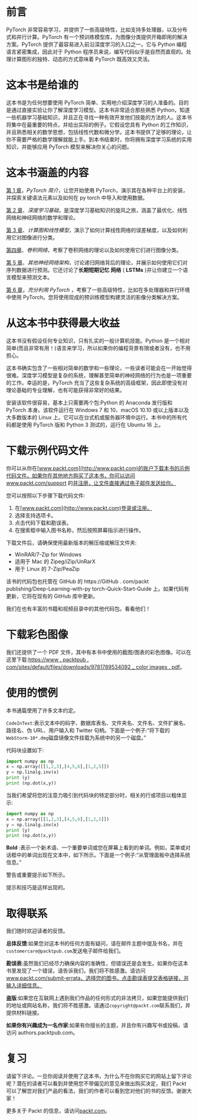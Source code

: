 <title>Preface</title> <link rel="stylesheet" href="css/style.css" type="text/css"> 

# 前言

PyTorch 非常容易学习，并提供了一些高级特性，比如支持多处理器，以及分布式和并行计算。PyTorch 有一个预训练模型库，为图像分类提供开箱即用的解决方案。PyTorch 提供了最容易进入前沿深度学习的入口之一。它与 Python 编程语言紧密集成，因此对于 Python 程序员来说，编写代码似乎是自然而直观的。处理计算图形的独特、动态的方式意味着 PyTorch 既高效又灵活。

<title>Who this book is for</title> <link rel="stylesheet" href="css/style.css" type="text/css"> 

# 这本书是给谁的

这本书是为任何想要使用 PyTorch 简单、实用地介绍深度学习的人准备的。目的是通过直接实验让你了解深度学习模型。这本书非常适合那些熟悉 Python，知道一些机器学习基础知识，并且正在寻找一种有效开发他们技能的方法的人。这本书将集中在最重要的特点，并给出实际的例子。它假设您具有 Python 的工作知识，并且熟悉相关的数学思想，包括线性代数和微分学。这本书提供了足够的理论，让你不需要严格的数学理解就能上手。到本书结束时，你将拥有深度学习系统的实用知识，并能够应用 PyTorch 模型来解决你关心的问题。

<title>What this book covers</title> <link rel="stylesheet" href="css/style.css" type="text/css"> 

# 这本书涵盖的内容

[第 1 章](2d1384b3-ec8a-40f0-96d0-5ac061f08a65.xhtml)，*PyTorch 简介*，让您开始使用 PyTorch，演示其在各种平台上的安装，并探索关键语法元素以及如何在 py torch 中导入和使用数据。

[第 2 章](fc03f00c-2991-4e13-af19-6afbf2eb6ded.xhtml)、*深度学习基础*，是深度学习基础知识的旋风之旅，涵盖了最优化、线性网络和神经网络的数学和理论。

[第 3 章](77e1b6da-e5d6-46a4-8a2c-ee1cfa686cc6.xhtml)、*计算图和线性模型*，演示了如何计算线性网络的误差梯度，以及如何利用它对图像进行分类。

[第四章](a3ca526e-1be7-4891-b763-a77141073ba8.xhtml)、*卷积网络*，考察了卷积网络的理论以及如何使用它们进行图像分类。

[第 5 章](9c33e5cd-daf7-403f-b462-cde997dfaa66.xhtml)、*其他神经网络架构*，讨论递归网络背后的理论，并展示如何使用它们对序列数据进行预测。它还讨论了**长期短期记忆** **网络** ( **LSTMs** )并让你建立一个语言模型来预测文本。

[第 6 章](459b0641-0fa6-4d51-896e-f9a041fa0c3e.xhtml)，*充分利用 PyTorch* ，考察了一些高级特性，比如在多处理器和并行环境中使用 PyTorch。您将使用现成的预训练模型构建灵活的影像分类解决方案。

<title>To get the most out of this book</title> <link rel="stylesheet" href="css/style.css" type="text/css"> 

# 从这本书中获得最大收益

这本书没有假设任何专业知识，只有扎实的一般计算机技能。Python 是一个相对简单(而且非常有用！)语言来学习，所以如果你的编程背景有限或者没有，也不用担心。

这本书确实包含了一些相对简单的数学和一些理论，一些读者可能会在一开始觉得很难。深度学习模型是复杂的系统，理解甚至简单的神经网络的行为也是一项重要的工作。幸运的是，PyTorch 充当了这些复杂系统的高级框架，因此即使没有对理论基础的专业理解，也有可能获得非常好的结果。

安装该软件很容易，基本上只需要两个包:Python 的 Anaconda 发行版和 PyTorch 本身。该软件运行在 Windows 7 和 10、macOS 10.10 或以上版本以及大多数版本的 Linux 上。它可以在台式机或服务器环境中运行。本书中的所有代码都是使用 PyTorch 版和 Python 3 测试的，运行在 Ubuntu 16 上。

<title>Download the example code files</title> <link rel="stylesheet" href="css/style.css" type="text/css"> 

# 下载示例代码文件

你可以从你在[www.packt.com](http://www.packt.com)的账户下载本书的示例代码文件。如果你在其他地方购买了这本书，你可以访问 www.packt.com/support 的[并注册，让文件直接通过电子邮件发送给你。](http://www.packt.com/support)

您可以按照以下步骤下载代码文件:

1.  在[www.packt.com](http://www.packt.com)登录或注册。
2.  选择支持选项卡。
3.  点击代码下载和勘误表。
4.  在搜索框中输入图书名称，然后按照屏幕指示进行操作。

下载文件后，请确保使用最新版本的解压缩或解压文件夹:

*   WinRAR/7-Zip for Windows
*   适用于 Mac 的 Zipeg/iZip/UnRarX
*   用于 Linux 的 7-Zip/PeaZip

该书的代码包也托管在 GitHub 的 https://GitHub . com/packt publishing/Deep-Learning-with-py torch-Quick-Start-Guide 上。如果代码有更新，它将在现有的 GitHub 库中更新。

我们在也有丰富的书籍和视频目录中的其他代码包。看看他们！

<title>Download the color images</title> <link rel="stylesheet" href="css/style.css" type="text/css"> 

# 下载彩色图像

我们还提供了一个 PDF 文件，其中有本书中使用的截图/图表的彩色图像。可以在这里下载:[https://www . packtpub . com/sites/default/files/downloads/9781789534092 _ color images . pdf](https://www.packtpub.com/sites/default/files/downloads/9781789534092_ColorImages.pdf)。

<title>Conventions used</title> <link rel="stylesheet" href="css/style.css" type="text/css"> 

# 使用的惯例

本书通篇使用了许多文本约定。

`CodeInText`:表示文本中的码字、数据库表名、文件夹名、文件名、文件扩展名、路径名、伪 URL、用户输入和 Twitter 句柄。下面是一个例子:“将下载的`WebStorm-10*.dmg`磁盘镜像文件挂载为系统中的另一个磁盘。”

代码块设置如下:

```py
import numpy as np
x = np.array([[1,2,3],[4,5,6],[1,2,5]]) 
y = np.linalg.inv(x) 
print (y) 
print (np.dot(x,y))
```

当我们希望将您的注意力吸引到代码块的特定部分时，相关的行或项目以粗体显示:

```py
import numpy as np
x = np.array([[1,2,3],[4,5,6],[1,2,5]]) 
y = np.linalg.inv(x) 
print (y) 
print (np.dot(x,y))
```

**Bold** :表示一个新术语、一个重要单词或您在屏幕上看到的单词。例如，菜单或对话框中的单词出现在文本中，如下所示。下面是一个例子:“从管理面板中选择系统信息。”

警告或重要提示如下所示。

提示和技巧是这样出现的。

<title>Get in touch</title> <link rel="stylesheet" href="css/style.css" type="text/css"> 

# 取得联系

我们随时欢迎读者的反馈。

**总体反馈**:如果您对这本书的任何方面有疑问，请在邮件主题中提及书名，并在`customercare@packtpub.com`发送电子邮件给我们。

**勘误表**:虽然我们已经尽力确保内容的准确性，但错误还是会发生。如果你在这本书里发现了一个错误，请告诉我们，我们将不胜感激。请访问 www.packt.com/submit-errata，选择您的图书，点击勘误表提交表格链接，并输入详细信息。

**盗版**:如果您在互联网上遇到我们作品的任何形式的非法拷贝，如果您能提供我们的地址或网站名称，我们将不胜感激。请通过`copyright@packt.com`联系我们，并提供材料链接。

**如果你有兴趣成为一名作家**:如果有你擅长的主题，并且你有兴趣写书或投稿，请访问 authors.packtpub.com。

<title>Reviews</title> <link rel="stylesheet" href="css/style.css" type="text/css"> 

# 复习

请留下评论。一旦你阅读并使用了这本书，为什么不在你购买它的网站上留下评论呢？潜在的读者可以看到并使用您不带偏见的意见来做出购买决定，我们 Packt 可以了解您对我们产品的看法，我们的作者可以看到您对他们的书的反馈。谢谢大家！

更多关于 Packt 的信息，请访问[packt.com](http://www.packt.com/)。